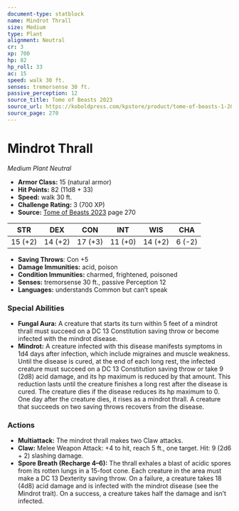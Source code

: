 ```yaml
---
document-type: statblock
name: Mindrot Thrall
size: Medium
type: Plant
alignment: Neutral
cr: 3
xp: 700
hp: 82
hp_roll: 33
ac: 15
speed: walk 30 ft.
senses: tremorsense 30 ft. 
passive_perception: 12
source_title: Tome of Beasts 2023
source_url: https://koboldpress.com/kpstore/product/tome-of-beasts-1-2023-edition/
source_page: 270
---
```


# Mindrot Thrall

*Medium* *Plant* *Neutral*

- **Armor Class:** 15 (natural armor)
- **Hit Points:** 82 (11d8 + 33)
- **Speed:** walk 30 ft.
- **Challenge Rating:** 3 (700 XP)
- **Source:** [Tome of Beasts 2023](https://koboldpress.com/kpstore/product/tome-of-beasts-1-2023-edition/) page 270

| STR | DEX | CON | INT | WIS | CHA |
| --- | --- | --- | --- | --- | --- |
| 15 (+2) | 14 (+2) | 17 (+3) | 11 (+0) | 14 (+2) | 6 (-2) |

- **Saving Throws**: Con +5
- **Damage Immunities:** acid, poison
- **Condition Immunities:** charmed, frightened, poisoned
- **Senses:** tremorsense 30 ft., passive Perception 12
- **Languages:** understands Common but can’t speak

### Special Abilities

- **Fungal Aura:** A creature that starts its turn within 5 feet of a mindrot thrall must succeed on a DC 13 Constitution saving throw or become infected with the mindrot disease.
- **Mindrot:** A creature infected with this disease manifests symptoms in 1d4 days after infection, which include migraines and muscle weakness. Until the disease is cured, at the end of each long rest, the infected creature must succeed on a DC 13 Constitution saving throw or take 9 (2d8) acid damage, and its hp maximum is reduced by that amount. This reduction lasts until the creature finishes a long rest after the disease is cured. The creature dies if the disease reduces its hp maximum to 0. One day after the creature dies, it rises as a mindrot thrall. A creature that succeeds on two saving throws recovers from the disease.

### Actions

- **Multiattack:** The mindrot thrall makes two Claw attacks.
- **Claw:** Melee Weapon Attack: +4 to hit, reach 5 ft., one target. Hit: 9 (2d6 + 2) slashing damage.
- **Spore Breath (Recharge 4–6):** The thrall exhales a blast of acidic spores from its rotten lungs in a 15-foot cone. Each creature in the area must make a DC 13 Dexterity saving throw. On a failure, a creature takes 18 (4d8) acid damage and is infected with the mindrot disease (see the Mindrot trait). On a success, a creature takes half the damage and isn’t infected.
